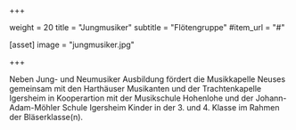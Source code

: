 +++

weight = 20
title = "Jungmusiker"
subtitle = "Flötengruppe"
#item_url = "#"

[asset]
image = "jungmusiker.jpg"

+++

Neben Jung- und Neumusiker Ausbildung fördert die Musikkapelle Neuses gemeinsam mit den
Harthäuser Musikanten und der Trachtenkapelle Igersheim in Kooperartion mit der
Musikschule Hohenlohe und der Johann-Adam-Möhler Schule Igersheim Kinder in der 3. und 4. Klasse
im Rahmen der Bläserklasse(n).